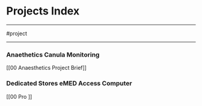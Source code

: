# Projects Index
---

#project

---

### Anaethetics Canula Monitoring
[[00 Anaesthetics Project Brief]]

### Dedicated Stores eMED Access Computer
[[00 Pro ]]